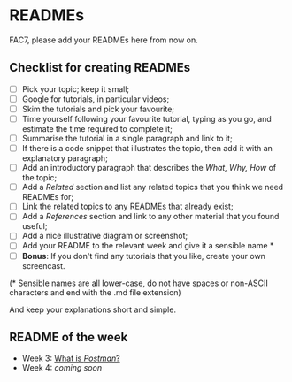 # READMEs

FAC7, please add your READMEs here from now on.

## Checklist for creating READMEs

+ [ ] Pick your topic; keep it small;
+ [ ] Google for tutorials, in particular videos;
+ [ ] Skim the tutorials and pick your favourite;
+ [ ] Time yourself following your favourite tutorial, typing as you go, and estimate the time required to complete it; 
+ [ ] Summarise the tutorial in a single paragraph and link to it;
+ [ ] If there is a code snippet that illustrates the topic, then add it with an explanatory paragraph;
+ [ ] Add an introductory paragraph that describes the *What, Why, How* of the topic;
+ [ ] Add a *Related* section and list any related topics that you think we need READMEs for;
+ [ ] Link the related topics to any READMEs that already exist;
+ [ ] Add a *References* section and link to any other material that you found useful;
+ [ ] Add a nice illustrative diagram or screenshot;
+ [ ] Add your README to the relevant week and give it a sensible name *
+ [ ] **Bonus**: If you don't find any tutorials that you like, create your own screencast.

(* Sensible names are all lower-case, do not have spaces or non-ASCII characters and end with the .md file extension)

And keep your explanations short and simple.

## README of the week 

+ Week 3: [What is *Postman*?](https://github.com/FAC7/READMEs/blob/master/week3/Tools/postman.md) 
+ Week 4: *coming soon*
